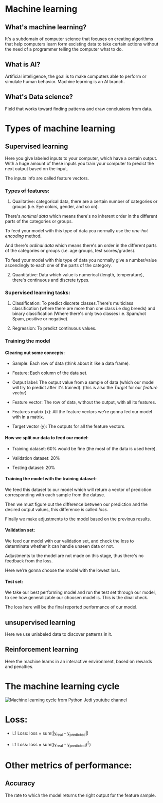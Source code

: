 # Machine learning

## What's machine learning?

It's a subdomain of computer science that focuses on creating algorithms that help computers learn form excisting data to take certain actions without the need of a programmer telling the computer what to do.

## What is AI?

Artificial intelligence, the goal is to make computers able to perform or simulate human behavior.
Machine learning is an AI branch.

## What's Data science?

Field that works toward finding patterns and draw conclusions from data.

# Types of machine learning

## Supervised learning

Here you give labeled inputs to your computer, which have a certain output.
With a huge amount of these inputs you train your computer to predict the next output based on the input.

The inputs info are called feature vectors.

### Types of features:

1. Qualitative: categorical data, there are a certain number of categories or groups (i.e. Eye colors, gender, and so on).

There's _nonimal data_ which means there's no inherent order in the different parts of the categories or groups.

To feed your model with this type of data you normally use the _one-hot encoding_ method.

And there's _ordinal data_ which means there's an order in the different parts of the categories or groups (i.e. age groups, test scores/grades).

To feed your model with this type of data you normally give a number/value ascendingly to each one of the parts of the category.

2. Quantitative: Data which value is numerical (length, temperature), there's continuous and discrete types.

### Supervised learning tasks:

1. Classification: To predict discrete classes.There's multiclass classification (where there are more than one class i.e dog breeds) and binary classification (Where there's only two classes i.e. Spam/not Spam, positive or negative).

2. Regression: To predict continuous values.

### Training the model

#### Clearing out some concepts:

- Sample: Each row of data (think about it like a data frame).

- Feature: Each column of the data set.

- Output label: The output value from a sample of data (which our model will try to predict after it's trained). (this is also the *Target* for our *feature vector*)

- Feature vector: The row of data, without the output, with all its features.

- Features matrix (x): All the feature vectors we're gonna fed our model with in a matrix.

- Target vector (y): The outputs for all the feature vectors. 

#### How we split our data to feed our model:

- Training dataset: 60% would be fine (the most of the data is used here).

- Validation dataset: 20%

- Testing dataset: 20%

#### Training the model with the training dataset:

We feed this dataset to our model which will return a vector of prediction corresponding with each sample from the datase.

Then we must figure out the difference between our prediction and the desired output values, this difference is called *loss*.

Finally we make adjustments to the model based on the previous results.

#### Validation set:

We feed our model with our validation set, and check the loss to determinate whether it can handle unseen data or not.

Adjustments to the model are not made on this stage, thus there's no feedback from the loss.

Here we're gonna choose the model with the lowest loss.

#### Test set:

We take our best performing model and run the test set through our model, to see how generalizable our choosen model is. This is the dinal check.

The loss here will be the final reported performance of our model.

## unsupervised learning

Here we use unlabeled data to discover patterns in it.

## Reinforcement learning

Here the machine learns in an interactive environment, based on rewards and penalties.

# The machine learning cycle

![Machine learning cycle from Python Jedi youtube channel](C:/Users/nehue/Documents/programas_de_python/machine_learning/ml_cycle.png)

# Loss:

- L1 Loss: loss = sum(|y<sub>real</sub> - y<sub>predicted</sub>|)

- L1 Loss: loss = sum((y<sub>real</sub> - y<sub>predicted</sub>)<sup>2</sup>)

# Other metrics of performance:

## Accuracy

The rate to which the model returns the right output for the feature sample.

